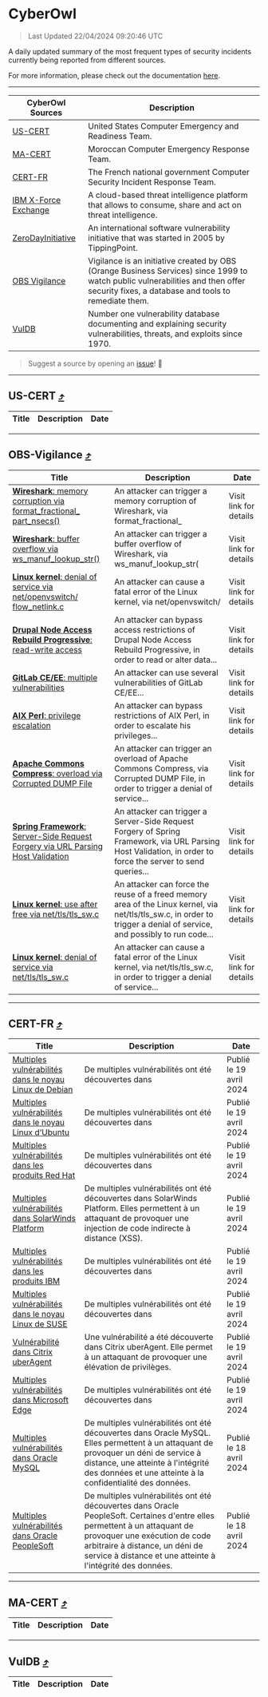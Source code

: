 
 <div id='top'></div>

# CyberOwl

 > Last Updated 22/04/2024 09:20:46 UTC
 
 A daily updated summary of the most frequent types of security incidents currently being reported from different sources.
 
 For more information, please check out the documentation [here](./docs/README.md).
 
 ---
 |CyberOwl Sources|Description|
 |---|---|
 |[US-CERT](#us-cert-arrow_heading_up)|United States Computer Emergency and Readiness Team.|
 |[MA-CERT](#ma-cert-arrow_heading_up)|Moroccan Computer Emergency Response Team.|
 |[CERT-FR](#cert-fr-arrow_heading_up)|The French national government Computer Security Incident Response Team.|
 |[IBM X-Force Exchange](#ibmcloud-arrow_heading_up)|A cloud-based threat intelligence platform that allows to consume, share and act on threat intelligence.|
 |[ZeroDayInitiative](#zerodayinitiative-arrow_heading_up)|An international software vulnerability initiative that was started in 2005 by TippingPoint.|
 |[OBS Vigilance](#obs-vigilance-arrow_heading_up)|Vigilance is an initiative created by OBS (Orange Business Services) since 1999 to watch public vulnerabilities and then offer security fixes, a database and tools to remediate them.|
 |[VulDB](#vuldb-arrow_heading_up)|Number one vulnerability database documenting and explaining security vulnerabilities, threats, and exploits since 1970.|
 
 > Suggest a source by opening an [issue](https://github.com/karimhabush/cyberowl/issues)! :raised_hands:
 ---

## US-CERT [:arrow_heading_up:](#cyberowl)

 |Title|Description|Date|
 |---|---|---|
 
 ---

## OBS-Vigilance [:arrow_heading_up:](#cyberowl)

 |Title|Description|Date|
 |---|---|---|
 |[<a href="https://vigilance.fr/vulnerability/Wireshark-memory-corruption-via-format-fractional-part-nsecs-43609" class="noirorange"><b>Wireshark</b>: memory corruption via format_fractional_<wbr>part_nsecs()</wbr></a>](https://vigilance.fr/vulnerability/Wireshark-memory-corruption-via-format-fractional-part-nsecs-43609)|An attacker can trigger a memory corruption of Wireshark, via format_fractional_|Visit link for details|
 |[<a href="https://vigilance.fr/vulnerability/Wireshark-buffer-overflow-via-ws-manuf-lookup-str-43607" class="noirorange"><b>Wireshark</b>: buffer overflow via ws_manuf_lookup_str(<wbr>)</wbr></a>](https://vigilance.fr/vulnerability/Wireshark-buffer-overflow-via-ws-manuf-lookup-str-43607)|An attacker can trigger a buffer overflow of Wireshark, via ws_manuf_lookup_str(|Visit link for details|
 |[<a href="https://vigilance.fr/vulnerability/Linux-kernel-denial-of-service-via-net-openvswitch-flow-netlink-c-43606" class="noirorange"><b>Linux kernel</b>: denial of service via net/openvswitch/<wbr>flow_netlink.c</wbr></a>](https://vigilance.fr/vulnerability/Linux-kernel-denial-of-service-via-net-openvswitch-flow-netlink-c-43606)|An attacker can cause a fatal error of the Linux kernel, via net/openvswitch/|Visit link for details|
 |[<a href="https://vigilance.fr/vulnerability/Drupal-Node-Access-Rebuild-Progressive-read-write-access-43605" class="noirorange"><b>Drupal Node Access Rebuild Progressive</b>: read-write access</a>](https://vigilance.fr/vulnerability/Drupal-Node-Access-Rebuild-Progressive-read-write-access-43605)|An attacker can bypass access restrictions of Drupal Node Access Rebuild Progressive, in order to read or alter data...|Visit link for details|
 |[<a href="https://vigilance.fr/vulnerability/GitLab-CE-EE-multiple-vulnerabilities-43604" class="noirorange"><b>GitLab CE/EE</b>: multiple vulnerabilities</a>](https://vigilance.fr/vulnerability/GitLab-CE-EE-multiple-vulnerabilities-43604)|An attacker can use several vulnerabilities of GitLab CE/EE...|Visit link for details|
 |[<a href="https://vigilance.fr/vulnerability/AIX-Perl-privilege-escalation-43603" class="noirorange"><b>AIX Perl</b>: privilege escalation</a>](https://vigilance.fr/vulnerability/AIX-Perl-privilege-escalation-43603)|An attacker can bypass restrictions of AIX Perl, in order to escalate his privileges...|Visit link for details|
 |[<a href="https://vigilance.fr/vulnerability/Apache-Commons-Compress-overload-via-Corrupted-DUMP-File-43601" class="noirorange"><b>Apache Commons Compress</b>: overload via Corrupted DUMP File</a>](https://vigilance.fr/vulnerability/Apache-Commons-Compress-overload-via-Corrupted-DUMP-File-43601)|An attacker can trigger an overload of Apache Commons Compress, via Corrupted DUMP File, in order to trigger a denial of service...|Visit link for details|
 |[<a href="https://vigilance.fr/vulnerability/Spring-Framework-Server-Side-Request-Forgery-via-URL-Parsing-Host-Validation-43600" class="noirorange"><b>Spring Framework</b>: Server-Side Request Forgery via URL Parsing Host Validation</a>](https://vigilance.fr/vulnerability/Spring-Framework-Server-Side-Request-Forgery-via-URL-Parsing-Host-Validation-43600)|An attacker can trigger a Server-Side Request Forgery of Spring Framework, via URL Parsing Host Validation, in order to force the server to send queries...|Visit link for details|
 |[<a href="https://vigilance.fr/vulnerability/Linux-kernel-use-after-free-via-net-tls-tls-sw-c-43598" class="noirorange"><b>Linux kernel</b>: use after free via net/tls/tls_sw.c</a>](https://vigilance.fr/vulnerability/Linux-kernel-use-after-free-via-net-tls-tls-sw-c-43598)|An attacker can force the reuse of a freed memory area of the Linux kernel, via net/tls/tls_sw.c, in order to trigger a denial of service, and possibly to run code...|Visit link for details|
 |[<a href="https://vigilance.fr/vulnerability/Linux-kernel-denial-of-service-via-net-tls-tls-sw-c-43596" class="noirorange"><b>Linux kernel</b>: denial of service via net/tls/tls_sw.c</a>](https://vigilance.fr/vulnerability/Linux-kernel-denial-of-service-via-net-tls-tls-sw-c-43596)|An attacker can cause a fatal error of the Linux kernel, via net/tls/tls_sw.c, in order to trigger a denial of service...|Visit link for details|
 
 ---

## CERT-FR [:arrow_heading_up:](#cyberowl)

 |Title|Description|Date|
 |---|---|---|
 |[Multiples vulnérabilités dans le noyau Linux de Debian](https://www.cert.ssi.gouv.fr/avis/CERTFR-2024-AVI-0334/)|De multiples vulnérabilités ont été découvertes dans |Publié le 19 avril 2024|
 |[Multiples vulnérabilités dans le noyau Linux d’Ubuntu](https://www.cert.ssi.gouv.fr/avis/CERTFR-2024-AVI-0333/)|De multiples vulnérabilités ont été découvertes dans |Publié le 19 avril 2024|
 |[Multiples vulnérabilités dans les produits Red Hat](https://www.cert.ssi.gouv.fr/avis/CERTFR-2024-AVI-0332/)|De multiples vulnérabilités ont été découvertes dans |Publié le 19 avril 2024|
 |[Multiples vulnérabilités dans SolarWinds Platform](https://www.cert.ssi.gouv.fr/avis/CERTFR-2024-AVI-0331/)|De multiples vulnérabilités ont été découvertes dans SolarWinds Platform. Elles permettent à un attaquant de provoquer une injection de code indirecte à distance (XSS).|Publié le 19 avril 2024|
 |[Multiples vulnérabilités dans les produits IBM](https://www.cert.ssi.gouv.fr/avis/CERTFR-2024-AVI-0330/)|De multiples vulnérabilités ont été découvertes dans |Publié le 19 avril 2024|
 |[Multiples vulnérabilités dans le noyau Linux de SUSE](https://www.cert.ssi.gouv.fr/avis/CERTFR-2024-AVI-0329/)|De multiples vulnérabilités ont été découvertes dans |Publié le 19 avril 2024|
 |[Vulnérabilité dans Citrix uberAgent](https://www.cert.ssi.gouv.fr/avis/CERTFR-2024-AVI-0328/)|Une vulnérabilité a été découverte dans Citrix uberAgent. Elle permet à un attaquant de provoquer une élévation de privilèges.|Publié le 19 avril 2024|
 |[Multiples vulnérabilités dans Microsoft Edge](https://www.cert.ssi.gouv.fr/avis/CERTFR-2024-AVI-0327/)|De multiples vulnérabilités ont été découvertes dans |Publié le 19 avril 2024|
 |[Multiples vulnérabilités dans Oracle MySQL](https://www.cert.ssi.gouv.fr/avis/CERTFR-2024-AVI-0326/)|De multiples vulnérabilités ont été découvertes dans Oracle MySQL. Elles permettent à un attaquant de provoquer un déni de service à distance, une atteinte à l'intégrité des données et une atteinte à la confidentialité des données.|Publié le 18 avril 2024|
 |[Multiples vulnérabilités dans Oracle PeopleSoft](https://www.cert.ssi.gouv.fr/avis/CERTFR-2024-AVI-0325/)|De multiples vulnérabilités ont été découvertes dans Oracle PeopleSoft. Certaines d'entre elles permettent à un attaquant de provoquer une exécution de code arbitraire à distance, un déni de service à distance et une atteinte à l'intégrité des données.|Publié le 18 avril 2024|
 
 ---

## MA-CERT [:arrow_heading_up:](#cyberowl)

 |Title|Description|Date|
 |---|---|---|
 
 ---

## VulDB [:arrow_heading_up:](#cyberowl)

 |Title|Description|Date|
 |---|---|---|
 